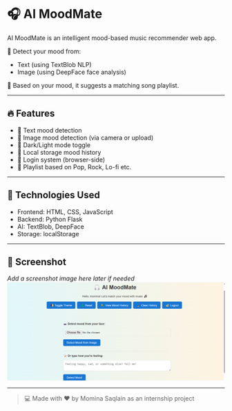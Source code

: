 
# 🎧 AI MoodMate

AI MoodMate is an intelligent mood-based music recommender web app.

🧠 Detect your mood from:
- Text (using TextBlob NLP)
- Image (using DeepFace face analysis)

🎵 Based on your mood, it suggests a matching song playlist.

---

## 🔥 Features

- 🎤 Text mood detection
- 📸 Image mood detection (via camera or upload)
- 🎨 Dark/Light mode toggle
- 🧠 Local storage mood history
- 🔐 Login system (browser-side)
- 💾 Playlist based on Pop, Rock, Lo-fi etc.

---

## 📁 Technologies Used

- Frontend: HTML, CSS, JavaScript
- Backend: Python Flask
- AI: TextBlob, DeepFace
- Storage: localStorage

---

## 📸 Screenshot

_Add a screenshot image here later if needed_
![AI MoodMate Preview](images/screenshot.png)

---

> 💻 Made with ❤️ by Momina Saqlain as an internship project

